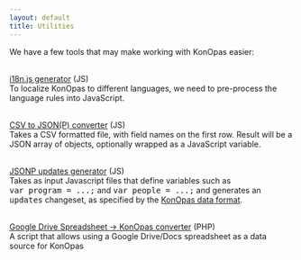 ```yaml
---
layout: default
title: Utilities
---
```


We have a few tools that may make working with KonOpas easier:<br><br>

[i18n.js generator](/util/i18n/) (JS)<br>To localize KonOpas to different languages, we need to pre-process the language rules into JavaScript.<br><br>

[CSV to JSON(P) converter](/util/csv2json) (JS)<br>Takes a CSV formatted file, with field names on the first row. Result will be a JSON array of objects, optionally wrapped as a JavaScript variable.<br><br>

[JSONP updates generator](/util/csv2json) (JS)<br>Takes as input Javascript files that define variables such as <tt style="white-space:nowrap">var program = ...;</tt> and <tt style="white-space:nowrap">var people = ...;</tt> and generates an <tt>updates</tt> changeset, as specified by the [KonOpas data format](/data-fmt).<br><br>

[Google Drive Spreadsheet -> KonOpas converter](https://github.com/eemeli/konopas/tree/master/util/gdrive2js) (PHP)<br>A script that allows using a Google Drive/Docs spreadsheet as a data source for KonOpas<br><br>

